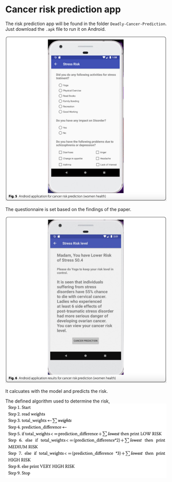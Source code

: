 # Cancer risk prediction app
The risk prediction app will be found in the folder `Deadly-Cancer-Prediction`. Just download the `.apk` file to run it on Android.

![risk-prediction-app-1](pics/risk-prediction-app-1.png)

The questionnaire is set based on the findings of the paper.

![risk-prediction-app-2](pics/risk-prediction-app-2.png)

It calcuates with the model and predicts the risk.

The defined algorithm used to determine the risk,
![algorithm](pics/algorithm.png)
